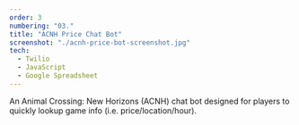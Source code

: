 ```yaml
---
order: 3
numbering: "03."
title: "ACNH Price Chat Bot"
screenshot: "./acnh-price-bot-screenshot.jpg"
tech:
  - Twilio
  - JavaScript
  - Google Spreadsheet
---
```


An Animal Crossing: New Horizons (ACNH) chat bot designed for players to quickly lookup game info (i.e. price/location/hour).
